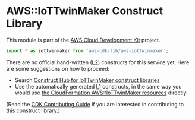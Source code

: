 # AWS::IoTTwinMaker Construct Library


This module is part of the [AWS Cloud Development Kit](https://github.com/aws/aws-cdk) project.

```ts nofixture
import * as iottwinmaker from 'aws-cdk-lib/aws-iottwinmaker';
```

<!--BEGIN CFNONLY DISCLAIMER-->

There are no official hand-written ([L2](https://docs.aws.amazon.com/cdk/latest/guide/constructs.html#constructs_lib)) constructs for this service yet. Here are some suggestions on how to proceed:

- Search [Construct Hub for IoTTwinMaker construct libraries](https://constructs.dev/search?q=iottwinmaker)
- Use the automatically generated [L1](https://docs.aws.amazon.com/cdk/latest/guide/constructs.html#constructs_l1_using) constructs, in the same way you would use [the CloudFormation AWS::IoTTwinMaker resources](https://docs.aws.amazon.com/AWSCloudFormation/latest/UserGuide/AWS_IoTTwinMaker.html) directly.


(Read the [CDK Contributing Guide](https://github.com/aws/aws-cdk/blob/master/CONTRIBUTING.md) if you are interested in contributing to this construct library.)

<!--END CFNONLY DISCLAIMER-->
